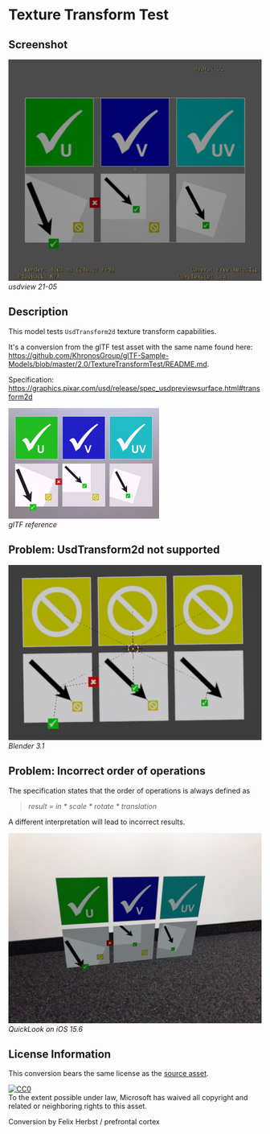 # Texture Transform Test

## Screenshot

![screenshot](screenshots/20220603-usdview.png)  
_usdview 21-05_

## Description

This model tests `UsdTransform2d` texture transform capabilities.  

It's a conversion from the glTF test asset with the same name found here: https://github.com/KhronosGroup/glTF-Sample-Models/blob/master/2.0/TextureTransformTest/README.md.

Specification: https://graphics.pixar.com/usd/release/spec_usdpreviewsurface.html#transform2d

![glTF reference](screenshots/gltf-reference.jpg)  
_glTF reference_

## Problem: UsdTransform2d not supported

 ![Blender 3.1](screenshots/20220603-blender.png)  
 _Blender 3.1_

## Problem: Incorrect order of operations

The specification states that the order of operations is always defined as
> _result = in * scale * rotate * translation_  

A different interpretation will lead to incorrect results.  

 ![QuickLook on iOS 15.6](screenshots/20220603-quicklook.jpeg)  
 _QuickLook on iOS 15.6_

## License Information
This conversion bears the same license as the [source asset](https://github.com/KhronosGroup/glTF-Sample-Models/blob/master/2.0/TextureTransformTest/README.md).  

[![CC0](http://i.creativecommons.org/p/zero/1.0/88x31.png)](http://creativecommons.org/publicdomain/zero/1.0/)  
To the extent possible under law, Microsoft has waived all copyright and related or neighboring rights to this asset.  

Conversion by Felix Herbst / prefrontal cortex